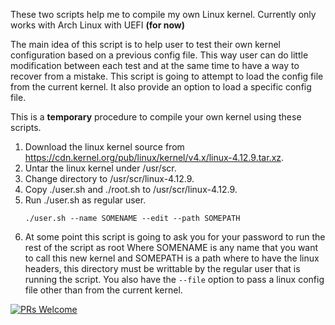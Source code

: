 These two scripts help me to compile my own Linux kernel. Currently only works with Arch Linux with UEFI **(for now)**  

The main idea of this script is to help user to test their own kernel configuration based on a previous config file. This way user can do little modification between each test and at the same time to have a way to recover from a mistake.
This script is going to attempt to load the config file from the current kernel. It also provide an option to load a specific config file.

This is a **temporary** procedure to compile your own kernel using these scripts.

1. Download the linux kernel source from https://cdn.kernel.org/pub/linux/kernel/v4.x/linux-4.12.9.tar.xz.
2. Untar the linux kernel under /usr/scr.
3. Change directory to /usr/scr/linux-4.12.9.
4. Copy ./user.sh and ./root.sh to /usr/scr/linux-4.12.9.
5. Run ./user.sh as regular user.
    ```shell
    ./user.sh --name SOMENAME --edit --path SOMEPATH
    ```
6. At some point this script is going to ask you for your password to run the rest of the script as root
Where SOMENAME is any name that you want to call this new kernel and SOMEPATH is a path where to have the linux headers, this directory must be writtable by the regular user that is running the script. You also have the `--file` option to pass a linux config file other than from the current kernel.  

[![PRs Welcome](https://img.shields.io/badge/PRs-welcome-brightgreen.svg?style=flat-square)](http://makeapullrequest.com)
